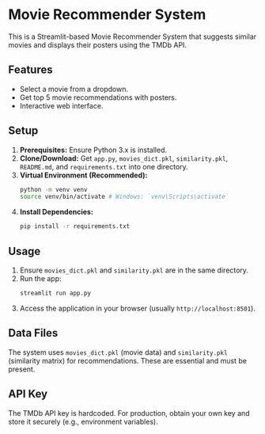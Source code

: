 # Movie Recommender System

This is a Streamlit-based Movie Recommender System that suggests similar movies and displays their posters using the TMDb API.

## Features

* Select a movie from a dropdown.
* Get top 5 movie recommendations with posters.
* Interactive web interface.

## Setup

1.  **Prerequisites:** Ensure Python 3.x is installed.
2.  **Clone/Download:** Get `app.py`, `movies_dict.pkl`, `similarity.pkl`, `README.md`, and `requirements.txt` into one directory.
3.  **Virtual Environment (Recommended):**
    ```bash
    python -m venv venv
    source venv/bin/activate # Windows: `venv\Scripts\activate`
    ```
4.  **Install Dependencies:**
    ```bash
    pip install -r requirements.txt
    ```

## Usage

1.  Ensure `movies_dict.pkl` and `similarity.pkl` are in the same directory.
2.  Run the app:
    ```bash
    streamlit run app.py
    ```
3.  Access the application in your browser (usually `http://localhost:8501`).

## Data Files

The system uses `movies_dict.pkl` (movie data) and `similarity.pkl` (similarity matrix) for recommendations. These are essential and must be present.

## API Key

The TMDb API key is hardcoded. For production, obtain your own key and store it securely (e.g., environment variables).

